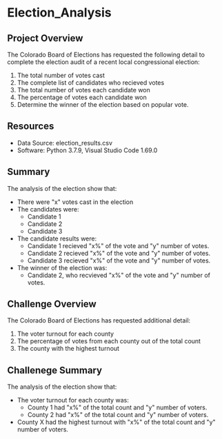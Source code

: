 # Election_Analysis

## Project Overview
The Colorado Board of Elections has requested the following detail to complete the election audit of a recent local congressional election:

1. The total number of votes cast
2. The complete list of candidates who recieved votes
3. The total number of votes each candidate won
4. The percentage of votes each candidate won
5. Determine the winner of the election based on popular vote.

## Resources
- Data Source: election_results.csv
- Software: Python 3.7.9, Visual Studio Code 1.69.0

## Summary
The analysis of the election show that:
- There were "x" votes cast in the election
- The candidates were:
    - Candidate 1
    - Candidate 2
    - Candidate 3
- The candidate results were:
    - Candidate 1 recieved "x%" of the vote and "y" number of votes.
    - Candidate 2 recieved "x%" of the vote and "y" number of votes.
    - Candidate 3 recieved "x%" of the vote and "y" number of votes.
- The winner of the election was:
    - Candidate 2, who recvieved "x%" of the vote and "y" number of votes.

## Challenge Overview
The Colorado Board of Elections has requested additional detail:

1. The voter turnout for each county
2. The percentage of votes from each county out of the total count
3. The county with the highest turnout

## Challenege Summary
The analysis of the election show that:
- The voter turnout for each county was:
    - County 1 had "x%" of the total count and "y" number of voters.
    - County 2 had "x%" of the total count and "y" number of voters.
- County X had the highest turnout with "x%" of the total count and "y" number of voters.
